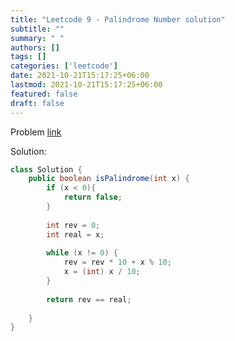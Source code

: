 ```yaml
---
title: "Leetcode 9 - Palindrome Number solution"
subtitle: ""
summary: " "
authors: []
tags: []
categories: ['leetcode']
date: 2021-10-21T15:17:25+06:00
lastmod: 2021-10-21T15:17:25+06:00
featured: false
draft: false
---
```

Problem [link](https://leetcode.com/problems/palindrome-number)

Solution:

```java
class Solution {
    public boolean isPalindrome(int x) {
        if (x < 0){
            return false;
        }
        
        int rev = 0;
        int real = x;
            
        while (x != 0) {
            rev = rev * 10 + x % 10;
            x = (int) x / 10;
        }
        
        return rev == real;
        
    }
}
```